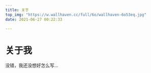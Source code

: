 ```yaml
---
title: 关于
top_img: "https://w.wallhaven.cc/full/6o/wallhaven-6o53eq.jpg"
date: 2021-06-27 00:22:33

---
```




# 关于我

没错，我还没想好怎么写…